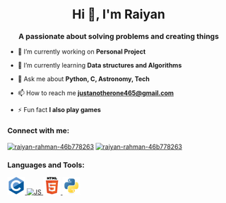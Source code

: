 <h1 align="center">Hi 👋, I'm Raiyan</h1>
<h3 align="center">A passionate about solving problems and creating things</h3>

- 🔭 I’m currently working on **Personal Project**

- 🌱 I’m currently learning **Data structures and Algorithms**

- 💬 Ask me about **Python, C, Astronomy, Tech**

- 📫 How to reach me **justanotherone465@gmail.com**

- ⚡ Fun fact **I also play games**

<h3 align="left">Connect with me:</h3>
<p align="left">
<a href="https://linkedin.com/in/raiyan-rahman-46b778263" target="blank"><img align="center" src="https://raw.githubusercontent.com/rahuldkjain/github-profile-readme-generator/master/src/images/icons/Social/linked-in-alt.svg" alt="raiyan-rahman-46b778263" height="30" width="40" /></a>
<a href="https://twitter.com/Raiyan_F1" target="blank"><img align="center" src="https://raw.githubusercontent.com/rahuldkjain/github-profile-readme-generator/master/src/images/icons/Social/twitter-alt.svg" alt="raiyan-rahman-46b778263" height="30" width="40" /></a>
</p>

<h3 align="left">Languages and Tools:</h3>
<p align="left"> <a href="https://www.cprogramming.com/" target="_blank" rel="noreferrer"> <img src="https://raw.githubusercontent.com/devicons/devicon/master/icons/c/c-original.svg" alt="c" width="40" height="40"/> </a> <a href="https://www.w3schools.com/css/" target="_blank" rel="noreferrer"> <img src="https://raw.githubusercontent.com/devicons/devicon/blob/master/icons/javascript/javascript-plain.svg" alt="JS" width="40" height="40"/> </a> <a href="https://www.w3.org/html/" target="_blank" rel="noreferrer"> <img src="https://raw.githubusercontent.com/devicons/devicon/master/icons/html5/html5-original-wordmark.svg" alt="html5" width="40" height="40"/> </a> <a href="https://www.python.org" target="_blank" rel="noreferrer"> <img src="https://raw.githubusercontent.com/devicons/devicon/master/icons/python/python-original.svg" alt="python" width="40" height="40"/> </a> </p>

